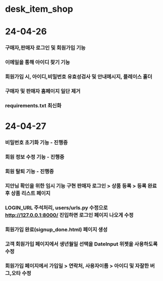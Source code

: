 # desk_item_shop

# 24-04-26
### 구매자,판매자 로그인 및 회원가입 기능
### 이메일을 통해 아이디 찾기 기능
### 회원가입 시, 아이디,비밀번호 유효성검사 및 안내메시지, 플레이스 홀더
### 구매자 및 판매자 홈페이지 일단 제거
### requirements.txt 최신화

# 24-04-27
### 비밀번호 초기화 기능 - 진행중
### 회원 정보 수정 기능 - 진행중
### 회원 탈퇴 기능 - 진행중
### 지안님 확인을 위한 임시 기능 구현 판매자 로그인 > 상품 등록 > 등록 완료 후 상품 리스트 페이지
### LOGIN_URL 주석처리, users/urls.py 수정으로 http://127.0.0.1:8000/ 진입하면 로그인 페이지 나오게 수정
### 회원가입 완료(signup_done.html) 페이지 생성
### 고객 회원가입 페이지에서 생년월일 선택을 DateInput 위젯을 사용하도록 수정
### 회원가입 페이지에서 가입일 > 연락처, 사용자이름 > 아이디 및 자잘한 버그,오타 수정